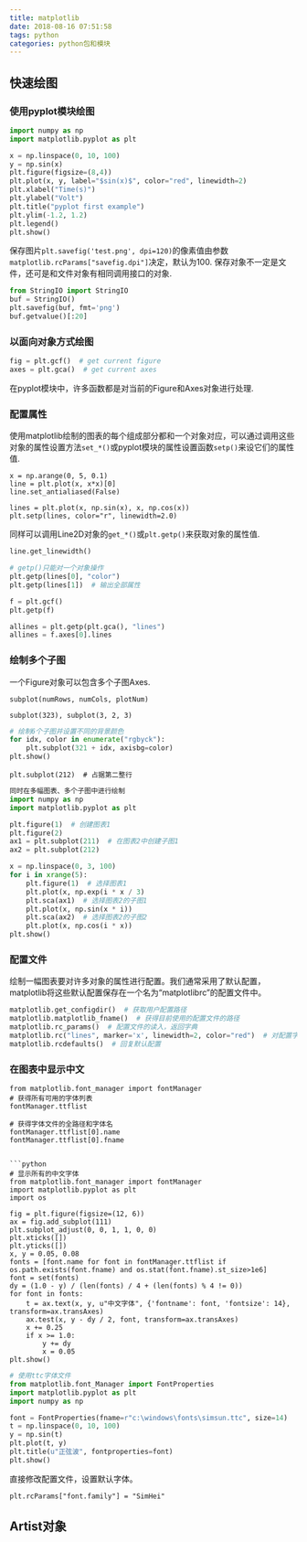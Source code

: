 ```yaml
---
title: matplotlib
date: 2018-08-16 07:51:58
tags: python
categories: python包和模块
---
```


## 快速绘图

### 使用pyplot模块绘图

```python
import numpy as np
import matplotlib.pyplot as plt

x = np.linspace(0, 10, 100)
y = np.sin(x)
plt.figure(figsize=(8,4))
plt.plot(x, y, label="$sin(x)$", color="red", linewidth=2)
plt.xlabel("Time(s)")
plt.ylabel("Volt")
plt.title("pyplot first example")
plt.ylim(-1.2, 1.2)
plt.legend()
plt.show()
```

保存图片`plt.savefig('test.png', dpi=120)`的像素值由参数`matplotlib.rcParams["savefig.dpi"]`决定，默认为100.
保存对象不一定是文件，还可是和文件对象有相同调用接口的对象.

```python
from StringIO import StringIO
buf = StringIO()
plt.savefig(buf, fmt='png')
buf.getvalue()[:20]
```

### 以面向对象方式绘图

```python
fig = plt.gcf()  # get current figure
axes = plt.gca()  # get current axes
```

在pyplot模块中，许多函数都是对当前的Figure和Axes对象进行处理.

### 配置属性

使用matplotlib绘制的图表的每个组成部分都和一个对象对应，可以通过调用这些对象的属性设置方法`set_*()`或pyplot模块的属性设置函数`setp()`来设它们的属性值.

```
x = np.arange(0, 5, 0.1)
line = plt.plot(x, x*x)[0]
line.set_antialiased(False)

lines = plt.plot(x, np.sin(x), x, np.cos(x))
plt.setp(lines, color="r", linewidth=2.0)
```

同样可以调用Line2D对象的`get_*()`或`plt.getp()`来获取对象的属性值.

```python
line.get_linewidth()

# getp()只能对一个对象操作
plt.getp(lines[0], "color")
plt.getp(lines[1])  # 输出全部属性

f = plt.gcf()
plt.getp(f)

allines = plt.getp(plt.gca(), "lines")
allines = f.axes[0].lines
```

### 绘制多个子图

一个Figure对象可以包含多个子图Axes.

`subplot(numRows, numCols, plotNum)`

`subplot(323), subplot(3, 2, 3)`

```python
# 绘制6个子图并设置不同的背景颜色
for idx, color in enumerate("rgbyck"):
    plt.subplot(321 + idx, axisbg=color)
plt.show()
```

`plt.subplot(212)  # 占据第二整行`

```python
同时在多幅图表、多个子图中进行绘制
import numpy as np
import matplotlib.pyplot as plt

plt.figure(1)  # 创建图表1
plt.figure(2)
ax1 = plt.subplot(211)  # 在图表2中创建子图1
ax2 = plt.subplot(212)

x = np.linspace(0, 3, 100)
for i in xrange(5):
    plt.figure(1)  # 选择图表1
    plt.plot(x, np.exp(i * x / 3)
    plt.sca(ax1)  # 选择图表2的子图1
    plt.plot(x, np.sin(x * i))
    plt.sca(ax2)  # 选择图表2的子图2
    plt.plot(x, np.cos(i * x))
plt.show()
```

### 配置文件

绘制一幅图表要对许多对象的属性进行配置。我们通常采用了默认配置，matplotlib将这些默认配置保存在一个名为“matplotlibrc”的配置文件中。

```python
matplotlib.get_configdir()  # 获取用户配置路径
matplotlib.matplotlib_fname()  # 获得目前使用的配置文件的路径
matplotlib.rc_params()  # 配置文件的读入，返回字典
matplotlib.rc("lines", marker='x', linewidth=2, color="red")  # 对配置字典进行设置
matplotlib.rcdefaults()  # 回复默认配置
``````

### 在图表中显示中文

```pythno
from matplotlib.font_manager import fontManager
# 获得所有可用的字体列表
fontManager.ttflist

# 获得字体文件的全路径和字体名
fontManager.ttflist[0].name
fontManager.ttflist[0].fname


```python
# 显示所有的中文字体
from matplotlib.font_manager import fontManager
import matplotlib.pyplot as plt
import os

fig = plt.figure(figsize=(12, 6))
ax = fig.add_subplot(111)
plt.subplot_adjust(0, 0, 1, 1, 0, 0)
plt.xticks([])
plt.yticks([])
x, y = 0.05, 0.08
fonts = [font.name for font in fontManager.ttflist if os.path.exists(font.fname) and os.stat(font.fname).st_size>1e6]
font = set(fonts)
dy = (1.0 - y) / (len(fonts) / 4 + (len(fonts) % 4 != 0))
for font in fonts:
    t = ax.text(x, y, u"中文字体", {'fontname': font, 'fontsize': 14}, transform=ax.transAxes)
    ax.test(x, y - dy / 2, font, transform=ax.transAxes)
    x += 0.25
    if x >= 1.0:
        y += dy
        x = 0.05
plt.show()
```

```python
# 使用ttc字体文件
from matplotlib.font_Manager import FontProperties
import matplotlib.pyplot as plt
import numpy as np

font = FontProperties(fname=r"c:\windows\fonts\simsun.ttc", size=14)
t = np.linspace(0, 10, 100)
y = np.sin(t)
plt.plot(t, y)
plt.title(u"正弦波", fontproperties=font)
plt.show()
```

直接修改配置文件，设置默认字体。

`plt.rcParams["font.family"] = "SimHei"`

## Artist对象
